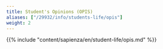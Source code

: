 ```yaml
---
title: Student's Opinions (OPIS)
aliases: ["/29932/info/students-life/opis"]
weight: 2
---
```


{{% include "content/sapienza/en/student-life/opis.md" %}}